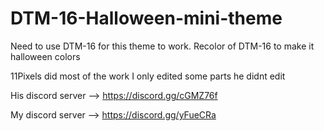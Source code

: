 # DTM-16-Halloween-mini-theme
Need to use DTM-16 for this theme to work. Recolor of DTM-16 to make it halloween colors

11Pixels did most of the work I only edited some parts he didnt edit

His discord server --> https://discord.gg/cGMZ76f

My discord server --> https://discord.gg/yFueCRa
